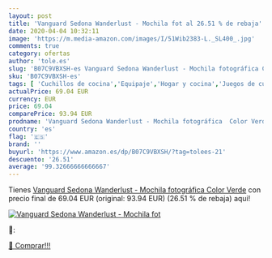 ```yaml
---
layout: post
title: 'Vanguard Sedona Wanderlust - Mochila fot al 26.51 % de rebaja'
date: 2020-04-04 10:32:11
image: 'https://m.media-amazon.com/images/I/51Wib2383-L._SL400_.jpg'
comments: true
category: ofertas
author: 'tole.es'
slug: 'B07C9VBXSH-es Vanguard Sedona Wanderlust - Mochila fotográfica Color Verde'
sku: 'B07C9VBXSH-es'
tags: [ 'Cuchillos de cocina','Equipaje','Hogar y cocina','Juegos de cuchillos de cocina','Mochilas','Mochilas tipo casual','Utensilios de cocina','mochila', ]
actualPrice: 69.04 EUR
currency: EUR
price: 69.04
comparePrice: 93.94 EUR
prodname: 'Vanguard Sedona Wanderlust - Mochila fotográfica  Color Verde'
country: 'es'
flag: '🇪🇸'
brand: ''
buyurl: 'https://www.amazon.es/dp/B07C9VBXSH/?tag=tolees-21'
descuento: '26.51'
average: '99.32666666666667'
---
```


Tienes [Vanguard Sedona Wanderlust - Mochila fotográfica  Color Verde](https://www.amazon.es/dp/B07C9VBXSH/?tag=tolees-21) con precio final de  69.04 EUR (original: 93.94 EUR) (26.51 %  de rebaja) aqui!

[![Vanguard Sedona Wanderlust - Mochila fot](https://m.media-amazon.com/images/I/51Wib2383-L._SL400_.jpg)](https://www.amazon.es/dp/B07C9VBXSH/?tag=tolees-21)

🔎:


[🛒 Comprar!!!](https://www.amazon.es/dp/B07C9VBXSH/?tag=tolees-21)
